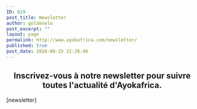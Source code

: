 ```yaml
---
ID: 619
post_title: Newsletter
author: goldenelo
post_excerpt: ""
layout: page
permalink: http://www.ayokafrica.com/newsletter/
published: true
post_date: 2018-08-15 21:26:46
---
```

<h2 style="text-align: center;">Inscrivez-vous à notre newsletter pour suivre toutes l'actualité d'Ayokafrica.</h2>
[newsletter]